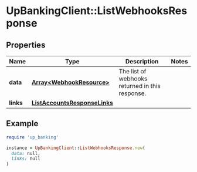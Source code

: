 # UpBankingClient::ListWebhooksResponse

## Properties

| Name | Type | Description | Notes |
| ---- | ---- | ----------- | ----- |
| **data** | [**Array&lt;WebhookResource&gt;**](WebhookResource.md) | The list of webhooks returned in this response.  |  |
| **links** | [**ListAccountsResponseLinks**](ListAccountsResponseLinks.md) |  |  |

## Example

```ruby
require 'up_banking'

instance = UpBankingClient::ListWebhooksResponse.new(
  data: null,
  links: null
)
```

